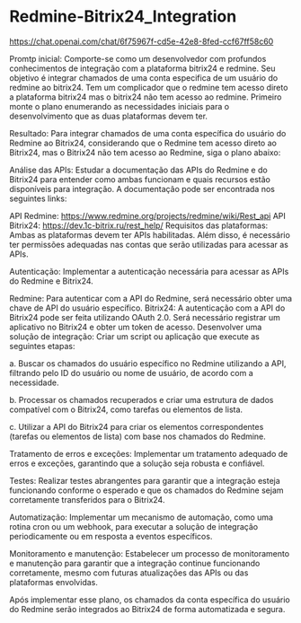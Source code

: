 # Redmine-Bitrix24_Integration

https://chat.openai.com/chat/6f75967f-cd5e-42e8-8fed-ccf67ff58c60

Promtp inicial:
Comporte-se como um desenvolvedor com profundos conhecimentos de integração com a plataforma bitrix24 e redmine. Seu objetivo é integrar chamados de uma conta especifica de um usuário do redmine ao bitrix24. Tem um complicador que o redmine tem acesso direto a plataforma bitrix24 mas o bitrix24 não tem acesso ao redmine. Primeiro monte o plano enumerando as necessidades iniciais para o desenvolvimento que as duas plataformas devem ter.

Resultado:
Para integrar chamados de uma conta específica do usuário do Redmine ao Bitrix24, considerando que o Redmine tem acesso direto ao Bitrix24, mas o Bitrix24 não tem acesso ao Redmine, siga o plano abaixo:

Análise das APIs: Estudar a documentação das APIs do Redmine e do Bitrix24 para entender como ambas funcionam e quais recursos estão disponíveis para integração. A documentação pode ser encontrada nos seguintes links:

API Redmine: https://www.redmine.org/projects/redmine/wiki/Rest_api
API Bitrix24: https://dev.1c-bitrix.ru/rest_help/
Requisitos das plataformas: Ambas as plataformas devem ter APIs habilitadas. Além disso, é necessário ter permissões adequadas nas contas que serão utilizadas para acessar as APIs.

Autenticação: Implementar a autenticação necessária para acessar as APIs do Redmine e Bitrix24.

Redmine: Para autenticar com a API do Redmine, será necessário obter uma chave de API do usuário específico.
Bitrix24: A autenticação com a API do Bitrix24 pode ser feita utilizando OAuth 2.0. Será necessário registrar um aplicativo no Bitrix24 e obter um token de acesso.
Desenvolver uma solução de integração: Criar um script ou aplicação que execute as seguintes etapas:

a. Buscar os chamados do usuário específico no Redmine utilizando a API, filtrando pelo ID do usuário ou nome de usuário, de acordo com a necessidade.

b. Processar os chamados recuperados e criar uma estrutura de dados compatível com o Bitrix24, como tarefas ou elementos de lista.

c. Utilizar a API do Bitrix24 para criar os elementos correspondentes (tarefas ou elementos de lista) com base nos chamados do Redmine.

Tratamento de erros e exceções: Implementar um tratamento adequado de erros e exceções, garantindo que a solução seja robusta e confiável.

Testes: Realizar testes abrangentes para garantir que a integração esteja funcionando conforme o esperado e que os chamados do Redmine sejam corretamente transferidos para o Bitrix24.

Automatização: Implementar um mecanismo de automação, como uma rotina cron ou um webhook, para executar a solução de integração periodicamente ou em resposta a eventos específicos.

Monitoramento e manutenção: Estabelecer um processo de monitoramento e manutenção para garantir que a integração continue funcionando corretamente, mesmo com futuras atualizações das APIs ou das plataformas envolvidas.

Após implementar esse plano, os chamados da conta específica do usuário do Redmine serão integrados ao Bitrix24 de forma automatizada e segura.





